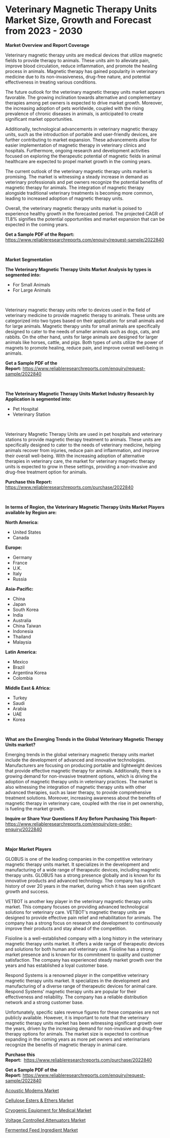 <p><h1>Veterinary Magnetic Therapy Units Market Size, Growth and Forecast from 2023 - 2030</h1></p><p><strong>Market Overview and Report Coverage</strong></p>
<p><p>Veterinary magnetic therapy units are medical devices that utilize magnetic fields to provide therapy to animals. These units aim to alleviate pain, improve blood circulation, reduce inflammation, and promote the healing process in animals. Magnetic therapy has gained popularity in veterinary medicine due to its non-invasiveness, drug-free nature, and potential effectiveness in treating various conditions.</p><p>The future outlook for the veterinary magnetic therapy units market appears favorable. The growing inclination towards alternative and complementary therapies among pet owners is expected to drive market growth. Moreover, the increasing adoption of pets worldwide, coupled with the rising prevalence of chronic diseases in animals, is anticipated to create significant market opportunities.</p><p>Additionally, technological advancements in veterinary magnetic therapy units, such as the introduction of portable and user-friendly devices, are further contributing to market expansion. These advancements allow for easier implementation of magnetic therapy in veterinary clinics and hospitals. Furthermore, ongoing research and development activities focused on exploring the therapeutic potential of magnetic fields in animal healthcare are expected to propel market growth in the coming years.</p><p>The current outlook of the veterinary magnetic therapy units market is promising. The market is witnessing a steady increase in demand as veterinary professionals and pet owners recognize the potential benefits of magnetic therapy for animals. The integration of magnetic therapy alongside traditional veterinary treatments is becoming more common, leading to increased adoption of magnetic therapy units.</p><p>Overall, the veterinary magnetic therapy units market is poised to experience healthy growth in the forecasted period. The projected CAGR of 11.8% signifies the potential opportunities and market expansion that can be expected in the coming years.</p></p>
<p><strong>Get a Sample PDF of the Report:</strong> <a href="https://www.reliableresearchreports.com/enquiry/request-sample/2022840">https://www.reliableresearchreports.com/enquiry/request-sample/2022840</a></p>
<p>&nbsp;</p>
<p><strong>Market Segmentation</strong></p>
<p><strong>The Veterinary Magnetic Therapy Units Market Analysis by types is segmented into:</strong></p>
<p><ul><li>For Small Animals</li><li>For Large Animals</li></ul></p>
<p>&nbsp;</p>
<p><p>Veterinary magnetic therapy units refer to devices used in the field of veterinary medicine to provide magnetic therapy to animals. These units are categorized into two types based on their application: for small animals and for large animals. Magnetic therapy units for small animals are specifically designed to cater to the needs of smaller animals such as dogs, cats, and rabbits. On the other hand, units for large animals are designed for larger animals like horses, cattle, and pigs. Both types of units utilize the power of magnets to promote healing, reduce pain, and improve overall well-being in animals.</p></p>
<p><strong>Get a Sample PDF of the Report:</strong>&nbsp;<a href="https://www.reliableresearchreports.com/enquiry/request-sample/2022840">https://www.reliableresearchreports.com/enquiry/request-sample/2022840</a></p>
<p>&nbsp;</p>
<p><strong>The Veterinary Magnetic Therapy Units Market Industry Research by Application is segmented into:</strong></p>
<p><ul><li>Pet Hospital</li><li>Veterinary Station</li></ul></p>
<p>&nbsp;</p>
<p><p>Veterinary Magnetic Therapy Units are used in pet hospitals and veterinary stations to provide magnetic therapy treatment to animals. These units are specifically designed to cater to the needs of veterinary medicine, helping animals recover from injuries, reduce pain and inflammation, and improve their overall well-being. With the increasing adoption of alternative therapies in veterinary care, the market for veterinary magnetic therapy units is expected to grow in these settings, providing a non-invasive and drug-free treatment option for animals.</p></p>
<p><strong>Purchase this Report:</strong>&nbsp; <a href="https://www.reliableresearchreports.com/purchase/2022840">https://www.reliableresearchreports.com/purchase/2022840</a></p>
<p>&nbsp;</p>
<p><strong>In terms of Region, the Veterinary Magnetic Therapy Units Market Players available by Region are:</strong></p>
<p>
    <p> <strong> North America: </strong>
        <ul>
            <li>United States</li>
            <li>Canada</li>
        </ul>
        </p> 
    <p> <strong> Europe: </strong>
        <ul>
            <li>Germany</li>
            <li>France</li>
            <li>U.K.</li>
            <li>Italy</li>
            <li>Russia</li>
        </ul>
        </p> 
    <p> <strong> Asia-Pacific: </strong>
        <ul>
            <li>China</li>
            <li>Japan</li>
            <li>South Korea</li>
            <li>India</li>
            <li>Australia</li>
            <li>China Taiwan</li>
            <li>Indonesia</li>
            <li>Thailand</li>
            <li>Malaysia</li>
        </ul>
        </p> 
    <p> <strong> Latin America: </strong>
        <ul>
            <li>Mexico</li>
            <li>Brazil</li>
            <li>Argentina Korea</li>
            <li>Colombia</li>
        </ul>
        </p> 
    <p> <strong> Middle East & Africa: </strong>
        <ul>
            <li>Turkey</li>
            <li>Saudi</li>
            <li>Arabia</li>
            <li>UAE</li>
            <li>Korea</li>
        </ul>
    </p>
    </p>
<p>&nbsp;</p>
<p><strong>What are the Emerging Trends in the Global Veterinary Magnetic Therapy Units market?</strong></p>
<p><p>Emerging trends in the global veterinary magnetic therapy units market include the development of advanced and innovative technologies. Manufacturers are focusing on producing portable and lightweight devices that provide effective magnetic therapy for animals. Additionally, there is a growing demand for non-invasive treatment options, which is driving the adoption of magnetic therapy units in veterinary practices. The market is also witnessing the integration of magnetic therapy units with other advanced therapies, such as laser therapy, to provide comprehensive treatment solutions. Moreover, increasing awareness about the benefits of magnetic therapy in veterinary care, coupled with the rise in pet ownership, is fueling the market growth.</p></p>
<p><strong>Inquire or Share Your Questions If Any Before Purchasing This Report</strong>- <a href="https://www.reliableresearchreports.com/enquiry/pre-order-enquiry/2022840">https://www.reliableresearchreports.com/enquiry/pre-order-enquiry/2022840</a></p>
<p>&nbsp;</p>
<p><strong>Major Market Players</strong></p>
<p><p>GLOBUS is one of the leading companies in the competitive veterinary magnetic therapy units market. It specializes in the development and manufacturing of a wide range of therapeutic devices, including magnetic therapy units. GLOBUS has a strong presence globally and is known for its innovative products and advanced technology. The company has a rich history of over 20 years in the market, during which it has seen significant growth and success.</p><p>VETBOT is another key player in the veterinary magnetic therapy units market. This company focuses on providing advanced technological solutions for veterinary care. VETBOT's magnetic therapy units are designed to provide effective pain relief and rehabilitation for animals. The company has a strong focus on research and development to continuously improve their products and stay ahead of the competition.</p><p>Fisioline is a well-established company with a long history in the veterinary magnetic therapy units market. It offers a wide range of therapeutic devices and solutions for both human and veterinary use. Fisioline has a strong market presence and is known for its commitment to quality and customer satisfaction. The company has experienced steady market growth over the years and has established a loyal customer base.</p><p>Respond Systems is a renowned player in the competitive veterinary magnetic therapy units market. It specializes in the development and manufacturing of a diverse range of therapeutic devices for animal care. Respond Systems' magnetic therapy units are popular for their effectiveness and reliability. The company has a reliable distribution network and a strong customer base.</p><p>Unfortunately, specific sales revenue figures for these companies are not publicly available. However, it is important to note that the veterinary magnetic therapy units market has been witnessing significant growth over the years, driven by the increasing demand for non-invasive and drug-free therapy options for animals. The market size is expected to continue expanding in the coming years as more pet owners and veterinarians recognize the benefits of magnetic therapy in animal care.</p></p>
<p><strong>Purchase this Report:</strong>&nbsp;&nbsp;<a href="https://www.reliableresearchreports.com/purchase/2022840">https://www.reliableresearchreports.com/purchase/2022840</a></p>
<p></p>
<p><strong>Get a Sample PDF of the Report:</strong>&nbsp;<a href="https://www.reliableresearchreports.com/enquiry/request-sample/2022840">https://www.reliableresearchreports.com/enquiry/request-sample/2022840</a></p>
<p><p><a href="https://www.linkedin.com/pulse/acoustic-modems-market-research-report-unlocks-analysis-nvxge/">Acoustic Modems Market</a></p><p><a href="https://medium.com/@scottford2001/decoding-cellulose-esters-amp-ethers-market-metrics-market-share-trends-and-growth-patterns-dbc92c821e26">Cellulose Esters & Ethers Market</a></p><p><a href="https://github.com/sofayahoo2023/Market-Research-Report-List-1/blob/main/cryogenic-equipment-for-medical-market.md">Cryogenic Equipment for Medical Market</a></p><p><a href="https://www.linkedin.com/pulse/voltage-controlled-attenuators-market-insights-players-5kaye/">Voltage Controlled Attenuators Market</a></p><p><a href="https://medium.com/@christopherbennett19/fermented-feed-ingredient-market-size-market-outlook-and-market-forecast-2023-to-2030-9f0d85aa9262">Fermented Feed Ingredient Market</a></p></p>